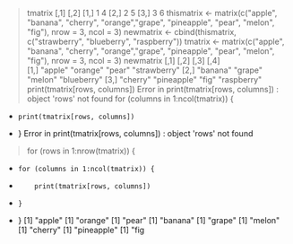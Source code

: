 
> tmatrix
     [,1] [,2]
[1,]    1    4
[2,]    2    5
[3,]    3    6
> thismatrix <- matrix(c("apple", "banana", "cherry", "orange","grape", "pineapple", "pear", "melon", "fig"), nrow = 3, ncol = 3)
> newmatrix <- cbind(thismatrix, c("strawberry", "blueberry", "raspberry"))
> tmatrix <- matrix(c("apple", "banana", "cherry", "orange","grape", "pineapple", "pear", "melon", "fig"), nrow = 3, ncol = 3)
> newmatrix
     [,1]     [,2]        [,3]    [,4]        
[1,] "apple"  "orange"    "pear"  "strawberry"
[2,] "banana" "grape"     "melon" "blueberry" 
[3,] "cherry" "pineapple" "fig"   "raspberry" 
>     print(tmatrix[rows, columns])
Error in print(tmatrix[rows, columns]) : object 'rows' not found
>   for (columns in 1:ncol(tmatrix)) {
+     print(tmatrix[rows, columns])
+   }
Error in print(tmatrix[rows, columns]) : object 'rows' not found
> for (rows in 1:nrow(tmatrix)) {
+     for (columns in 1:ncol(tmatrix)) {
+         print(tmatrix[rows, columns])
+     }
+ }
[1] "apple"
[1] "orange"
[1] "pear"
[1] "banana"
[1] "grape"
[1] "melon"
[1] "cherry"
[1] "pineapple"
[1] "fig
